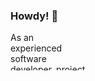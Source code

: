 <svg fill="none" viewBox="0 0 120 120" width="120" height="120" xmlns="http://www.w3.org/2000/svg">
  <foreignObject width="100%" height="100%">
    <div xmlns="http://www.w3.org/1999/xhtml">
      <h3>Howdy! 🤠</h3>
      <p>As an experienced software developer, project manager, and problem solver, I strive for excellence and elegance in producing quality digital content. Through collaboration with cross-functional teams, I seek out efficiencies along the way to creating delightful user experiences. With a knack for organization and documentation, I keep an eye on the horizon while addressing the devil in the details. How can I help you today?</p>
      <p>You can find out more about my professional background over on <a href="https://www.linkedin.com/in/mikemccomb/" target="_blank">LinkedIn</a></p>
      </div>
  </foreignObject>
</svg>

<!--
**mikemccomb/mikemccomb** is a ✨ _special_ ✨ repository because its `README.md` (this file) appears on your GitHub profile.

Here are some ideas to get you started:

- 🔭 I’m currently working on ...
- 🌱 I’m currently learning ...
- 👯 I’m looking to collaborate on ...
- 🤔 I’m looking for help with ...
- 💬 Ask me about ...
- 📫 How to reach me: ...
- 😄 Pronouns: ...
- ⚡ Fun fact: ...
-->

